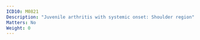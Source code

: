 ```yaml
---
ICD10: M0821
Description: "Juvenile arthritis with systemic onset: Shoulder region"
Matters: No
Weight: 0
---
```


